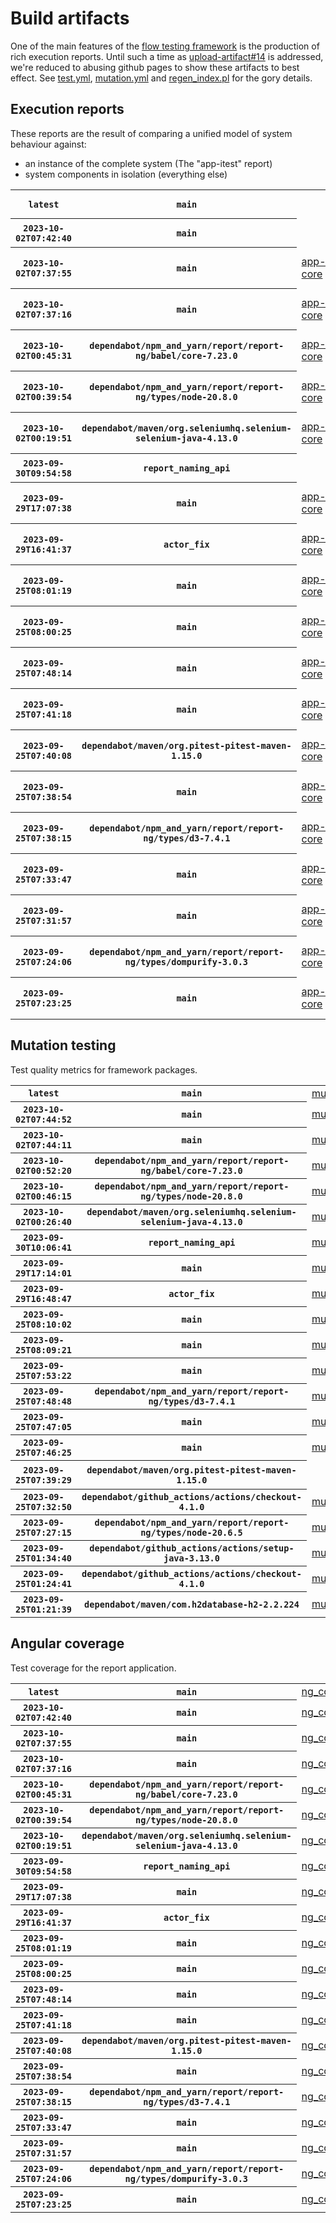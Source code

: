 # Build artifacts

One of the main features of the [flow testing framework](https://github.com/Mastercard/flow) is the production of rich execution reports.
Until such a time as [upload-artifact#14](https://github.com/actions/upload-artifact/issues/14) is addressed, we're reduced to abusing github pages to show these artifacts to best effect.
See [test.yml](https://github.com/Mastercard/flow/blob/main/.github/workflows/test.yml), [mutation.yml](https://github.com/Mastercard/flow/blob/main/.github/workflows/mutation.yml) and [regen_index.pl](https://github.com/Mastercard/flow/blob/pages/regen_index.pl) for the gory details.

## Execution reports

These reports are the result of comparing a unified model of system behaviour against:
 * an instance of the complete system (The "app-itest" report)
 * system components in isolation (everything else)

<!-- start:execution -->
<table>
	<tbody>
		<tr> <th><code>latest</code></th>
			 <th><code>main</code></th>
			<td></td>
			<td></td>
			<td></td>
			<td></td>
			<td></td>
			<td></td>
			<td></td>
			<td><a href="execution/latest/assert/assert-core/target/mctf/latest/index.html">assert/assert-core</a></td>
			<td><a href="execution/latest/example/app-core/target/mctf/latest/index.html">example/app-core</a></td>
			<td><a href="execution/latest/example/app-histogram/target/mctf/latest/index.html">example/app-histogram</a></td>
			<td><a href="execution/latest/example/app-itest/target/mctf/latest/index.html">example/app-itest</a></td>
			<td><a href="execution/latest/example/app-queue/target/mctf/latest/index.html">example/app-queue</a></td>
			<td><a href="execution/latest/example/app-store/target/mctf/latest/index.html">example/app-store</a></td>
			<td><a href="execution/latest/example/app-ui/target/mctf/latest/index.html">example/app-ui</a></td>
			<td><a href="execution/latest/example/app-web-ui/target/mctf/latest/index.html">example/app-web-ui</a></td>
		</tr>
		<tr> <th><code>2023-10-02T07:42:40</code></th>
			 <th><code>main</code></th>
			<td></td>
			<td></td>
			<td></td>
			<td></td>
			<td></td>
			<td></td>
			<td></td>
			<td><a href="execution/1696232560/assert/assert-core/target/mctf/latest/index.html">assert/assert-core</a></td>
			<td><a href="execution/1696232560/example/app-core/target/mctf/latest/index.html">example/app-core</a></td>
			<td><a href="execution/1696232560/example/app-histogram/target/mctf/latest/index.html">example/app-histogram</a></td>
			<td><a href="execution/1696232560/example/app-itest/target/mctf/latest/index.html">example/app-itest</a></td>
			<td><a href="execution/1696232560/example/app-queue/target/mctf/latest/index.html">example/app-queue</a></td>
			<td><a href="execution/1696232560/example/app-store/target/mctf/latest/index.html">example/app-store</a></td>
			<td><a href="execution/1696232560/example/app-ui/target/mctf/latest/index.html">example/app-ui</a></td>
			<td><a href="execution/1696232560/example/app-web-ui/target/mctf/latest/index.html">example/app-web-ui</a></td>
		</tr>
		<tr> <th><code>2023-10-02T07:37:55</code></th>
			 <th><code>main</code></th>
			<td><a href="execution/1696232275/example/app-core/target/mctf/latest/index.html">app-core</a></td>
			<td><a href="execution/1696232275/example/app-histogram/target/mctf/latest/index.html">app-histogram</a></td>
			<td><a href="execution/1696232275/example/app-itest/target/mctf/latest/index.html">app-itest</a></td>
			<td><a href="execution/1696232275/example/app-queue/target/mctf/latest/index.html">app-queue</a></td>
			<td><a href="execution/1696232275/example/app-store/target/mctf/latest/index.html">app-store</a></td>
			<td><a href="execution/1696232275/example/app-ui/target/mctf/latest/index.html">app-ui</a></td>
			<td><a href="execution/1696232275/example/app-web-ui/target/mctf/latest/index.html">app-web-ui</a></td>
			<td></td>
			<td></td>
			<td></td>
			<td></td>
			<td></td>
			<td></td>
			<td></td>
			<td></td>
		</tr>
		<tr> <th><code>2023-10-02T07:37:16</code></th>
			 <th><code>main</code></th>
			<td><a href="execution/1696232236/example/app-core/target/mctf/latest/index.html">app-core</a></td>
			<td><a href="execution/1696232236/example/app-histogram/target/mctf/latest/index.html">app-histogram</a></td>
			<td><a href="execution/1696232236/example/app-itest/target/mctf/latest/index.html">app-itest</a></td>
			<td><a href="execution/1696232236/example/app-queue/target/mctf/latest/index.html">app-queue</a></td>
			<td><a href="execution/1696232236/example/app-store/target/mctf/latest/index.html">app-store</a></td>
			<td><a href="execution/1696232236/example/app-ui/target/mctf/latest/index.html">app-ui</a></td>
			<td><a href="execution/1696232236/example/app-web-ui/target/mctf/latest/index.html">app-web-ui</a></td>
			<td></td>
			<td></td>
			<td></td>
			<td></td>
			<td></td>
			<td></td>
			<td></td>
			<td></td>
		</tr>
		<tr> <th><code>2023-10-02T00:45:31</code></th>
			 <th><code>dependabot/npm_and_yarn/report/report-ng/babel/core-7.23.0</code></th>
			<td><a href="execution/1696207531/example/app-core/target/mctf/latest/index.html">app-core</a></td>
			<td><a href="execution/1696207531/example/app-histogram/target/mctf/latest/index.html">app-histogram</a></td>
			<td><a href="execution/1696207531/example/app-itest/target/mctf/latest/index.html">app-itest</a></td>
			<td><a href="execution/1696207531/example/app-queue/target/mctf/latest/index.html">app-queue</a></td>
			<td><a href="execution/1696207531/example/app-store/target/mctf/latest/index.html">app-store</a></td>
			<td><a href="execution/1696207531/example/app-ui/target/mctf/latest/index.html">app-ui</a></td>
			<td><a href="execution/1696207531/example/app-web-ui/target/mctf/latest/index.html">app-web-ui</a></td>
			<td></td>
			<td></td>
			<td></td>
			<td></td>
			<td></td>
			<td></td>
			<td></td>
			<td></td>
		</tr>
		<tr> <th><code>2023-10-02T00:39:54</code></th>
			 <th><code>dependabot/npm_and_yarn/report/report-ng/types/node-20.8.0</code></th>
			<td><a href="execution/1696207194/example/app-core/target/mctf/latest/index.html">app-core</a></td>
			<td><a href="execution/1696207194/example/app-histogram/target/mctf/latest/index.html">app-histogram</a></td>
			<td><a href="execution/1696207194/example/app-itest/target/mctf/latest/index.html">app-itest</a></td>
			<td><a href="execution/1696207194/example/app-queue/target/mctf/latest/index.html">app-queue</a></td>
			<td><a href="execution/1696207194/example/app-store/target/mctf/latest/index.html">app-store</a></td>
			<td><a href="execution/1696207194/example/app-ui/target/mctf/latest/index.html">app-ui</a></td>
			<td><a href="execution/1696207194/example/app-web-ui/target/mctf/latest/index.html">app-web-ui</a></td>
			<td></td>
			<td></td>
			<td></td>
			<td></td>
			<td></td>
			<td></td>
			<td></td>
			<td></td>
		</tr>
		<tr> <th><code>2023-10-02T00:19:51</code></th>
			 <th><code>dependabot/maven/org.seleniumhq.selenium-selenium-java-4.13.0</code></th>
			<td><a href="execution/1696205991/example/app-core/target/mctf/latest/index.html">app-core</a></td>
			<td><a href="execution/1696205991/example/app-histogram/target/mctf/latest/index.html">app-histogram</a></td>
			<td><a href="execution/1696205991/example/app-itest/target/mctf/latest/index.html">app-itest</a></td>
			<td><a href="execution/1696205991/example/app-queue/target/mctf/latest/index.html">app-queue</a></td>
			<td><a href="execution/1696205991/example/app-store/target/mctf/latest/index.html">app-store</a></td>
			<td><a href="execution/1696205991/example/app-ui/target/mctf/latest/index.html">app-ui</a></td>
			<td><a href="execution/1696205991/example/app-web-ui/target/mctf/latest/index.html">app-web-ui</a></td>
			<td></td>
			<td></td>
			<td></td>
			<td></td>
			<td></td>
			<td></td>
			<td></td>
			<td></td>
		</tr>
		<tr> <th><code>2023-09-30T09:54:58</code></th>
			 <th><code>report_naming_api</code></th>
			<td></td>
			<td></td>
			<td></td>
			<td></td>
			<td></td>
			<td></td>
			<td></td>
			<td><a href="execution/1696067698/assert/assert-core/target/mctf/latest/index.html">assert/assert-core</a></td>
			<td><a href="execution/1696067698/example/app-core/target/mctf/latest/index.html">example/app-core</a></td>
			<td><a href="execution/1696067698/example/app-histogram/target/mctf/latest/index.html">example/app-histogram</a></td>
			<td><a href="execution/1696067698/example/app-itest/target/mctf/latest/index.html">example/app-itest</a></td>
			<td><a href="execution/1696067698/example/app-queue/target/mctf/latest/index.html">example/app-queue</a></td>
			<td><a href="execution/1696067698/example/app-store/target/mctf/latest/index.html">example/app-store</a></td>
			<td><a href="execution/1696067698/example/app-ui/target/mctf/latest/index.html">example/app-ui</a></td>
			<td><a href="execution/1696067698/example/app-web-ui/target/mctf/latest/index.html">example/app-web-ui</a></td>
		</tr>
		<tr> <th><code>2023-09-29T17:07:38</code></th>
			 <th><code>main</code></th>
			<td><a href="execution/1696007258/example/app-core/target/mctf/latest/index.html">app-core</a></td>
			<td><a href="execution/1696007258/example/app-histogram/target/mctf/latest/index.html">app-histogram</a></td>
			<td><a href="execution/1696007258/example/app-itest/target/mctf/latest/index.html">app-itest</a></td>
			<td><a href="execution/1696007258/example/app-queue/target/mctf/latest/index.html">app-queue</a></td>
			<td><a href="execution/1696007258/example/app-store/target/mctf/latest/index.html">app-store</a></td>
			<td><a href="execution/1696007258/example/app-ui/target/mctf/latest/index.html">app-ui</a></td>
			<td><a href="execution/1696007258/example/app-web-ui/target/mctf/latest/index.html">app-web-ui</a></td>
			<td></td>
			<td></td>
			<td></td>
			<td></td>
			<td></td>
			<td></td>
			<td></td>
			<td></td>
		</tr>
		<tr> <th><code>2023-09-29T16:41:37</code></th>
			 <th><code>actor_fix</code></th>
			<td><a href="execution/1696005697/example/app-core/target/mctf/latest/index.html">app-core</a></td>
			<td><a href="execution/1696005697/example/app-histogram/target/mctf/latest/index.html">app-histogram</a></td>
			<td><a href="execution/1696005697/example/app-itest/target/mctf/latest/index.html">app-itest</a></td>
			<td><a href="execution/1696005697/example/app-queue/target/mctf/latest/index.html">app-queue</a></td>
			<td><a href="execution/1696005697/example/app-store/target/mctf/latest/index.html">app-store</a></td>
			<td><a href="execution/1696005697/example/app-ui/target/mctf/latest/index.html">app-ui</a></td>
			<td><a href="execution/1696005697/example/app-web-ui/target/mctf/latest/index.html">app-web-ui</a></td>
			<td></td>
			<td></td>
			<td></td>
			<td></td>
			<td></td>
			<td></td>
			<td></td>
			<td></td>
		</tr>
		<tr> <th><code>2023-09-25T08:01:19</code></th>
			 <th><code>main</code></th>
			<td><a href="execution/1695628879/example/app-core/target/mctf/latest/index.html">app-core</a></td>
			<td><a href="execution/1695628879/example/app-histogram/target/mctf/latest/index.html">app-histogram</a></td>
			<td><a href="execution/1695628879/example/app-itest/target/mctf/latest/index.html">app-itest</a></td>
			<td><a href="execution/1695628879/example/app-queue/target/mctf/latest/index.html">app-queue</a></td>
			<td><a href="execution/1695628879/example/app-store/target/mctf/latest/index.html">app-store</a></td>
			<td><a href="execution/1695628879/example/app-ui/target/mctf/latest/index.html">app-ui</a></td>
			<td><a href="execution/1695628879/example/app-web-ui/target/mctf/latest/index.html">app-web-ui</a></td>
			<td></td>
			<td></td>
			<td></td>
			<td></td>
			<td></td>
			<td></td>
			<td></td>
			<td></td>
		</tr>
		<tr> <th><code>2023-09-25T08:00:25</code></th>
			 <th><code>main</code></th>
			<td><a href="execution/1695628825/example/app-core/target/mctf/latest/index.html">app-core</a></td>
			<td><a href="execution/1695628825/example/app-histogram/target/mctf/latest/index.html">app-histogram</a></td>
			<td><a href="execution/1695628825/example/app-itest/target/mctf/latest/index.html">app-itest</a></td>
			<td><a href="execution/1695628825/example/app-queue/target/mctf/latest/index.html">app-queue</a></td>
			<td><a href="execution/1695628825/example/app-store/target/mctf/latest/index.html">app-store</a></td>
			<td><a href="execution/1695628825/example/app-ui/target/mctf/latest/index.html">app-ui</a></td>
			<td><a href="execution/1695628825/example/app-web-ui/target/mctf/latest/index.html">app-web-ui</a></td>
			<td></td>
			<td></td>
			<td></td>
			<td></td>
			<td></td>
			<td></td>
			<td></td>
			<td></td>
		</tr>
		<tr> <th><code>2023-09-25T07:48:14</code></th>
			 <th><code>main</code></th>
			<td><a href="execution/1695628094/example/app-core/target/mctf/latest/index.html">app-core</a></td>
			<td><a href="execution/1695628094/example/app-histogram/target/mctf/latest/index.html">app-histogram</a></td>
			<td><a href="execution/1695628094/example/app-itest/target/mctf/latest/index.html">app-itest</a></td>
			<td><a href="execution/1695628094/example/app-queue/target/mctf/latest/index.html">app-queue</a></td>
			<td><a href="execution/1695628094/example/app-store/target/mctf/latest/index.html">app-store</a></td>
			<td><a href="execution/1695628094/example/app-ui/target/mctf/latest/index.html">app-ui</a></td>
			<td><a href="execution/1695628094/example/app-web-ui/target/mctf/latest/index.html">app-web-ui</a></td>
			<td></td>
			<td></td>
			<td></td>
			<td></td>
			<td></td>
			<td></td>
			<td></td>
			<td></td>
		</tr>
		<tr> <th><code>2023-09-25T07:41:18</code></th>
			 <th><code>main</code></th>
			<td><a href="execution/1695627678/example/app-core/target/mctf/latest/index.html">app-core</a></td>
			<td><a href="execution/1695627678/example/app-histogram/target/mctf/latest/index.html">app-histogram</a></td>
			<td><a href="execution/1695627678/example/app-itest/target/mctf/latest/index.html">app-itest</a></td>
			<td><a href="execution/1695627678/example/app-queue/target/mctf/latest/index.html">app-queue</a></td>
			<td><a href="execution/1695627678/example/app-store/target/mctf/latest/index.html">app-store</a></td>
			<td><a href="execution/1695627678/example/app-ui/target/mctf/latest/index.html">app-ui</a></td>
			<td><a href="execution/1695627678/example/app-web-ui/target/mctf/latest/index.html">app-web-ui</a></td>
			<td></td>
			<td></td>
			<td></td>
			<td></td>
			<td></td>
			<td></td>
			<td></td>
			<td></td>
		</tr>
		<tr> <th><code>2023-09-25T07:40:08</code></th>
			 <th><code>dependabot/maven/org.pitest-pitest-maven-1.15.0</code></th>
			<td><a href="execution/1695627608/example/app-core/target/mctf/latest/index.html">app-core</a></td>
			<td><a href="execution/1695627608/example/app-histogram/target/mctf/latest/index.html">app-histogram</a></td>
			<td><a href="execution/1695627608/example/app-itest/target/mctf/latest/index.html">app-itest</a></td>
			<td><a href="execution/1695627608/example/app-queue/target/mctf/latest/index.html">app-queue</a></td>
			<td><a href="execution/1695627608/example/app-store/target/mctf/latest/index.html">app-store</a></td>
			<td><a href="execution/1695627608/example/app-ui/target/mctf/latest/index.html">app-ui</a></td>
			<td><a href="execution/1695627608/example/app-web-ui/target/mctf/latest/index.html">app-web-ui</a></td>
			<td></td>
			<td></td>
			<td></td>
			<td></td>
			<td></td>
			<td></td>
			<td></td>
			<td></td>
		</tr>
		<tr> <th><code>2023-09-25T07:38:54</code></th>
			 <th><code>main</code></th>
			<td><a href="execution/1695627534/example/app-core/target/mctf/latest/index.html">app-core</a></td>
			<td><a href="execution/1695627534/example/app-histogram/target/mctf/latest/index.html">app-histogram</a></td>
			<td><a href="execution/1695627534/example/app-itest/target/mctf/latest/index.html">app-itest</a></td>
			<td><a href="execution/1695627534/example/app-queue/target/mctf/latest/index.html">app-queue</a></td>
			<td><a href="execution/1695627534/example/app-store/target/mctf/latest/index.html">app-store</a></td>
			<td><a href="execution/1695627534/example/app-ui/target/mctf/latest/index.html">app-ui</a></td>
			<td><a href="execution/1695627534/example/app-web-ui/target/mctf/latest/index.html">app-web-ui</a></td>
			<td></td>
			<td></td>
			<td></td>
			<td></td>
			<td></td>
			<td></td>
			<td></td>
			<td></td>
		</tr>
		<tr> <th><code>2023-09-25T07:38:15</code></th>
			 <th><code>dependabot/npm_and_yarn/report/report-ng/types/d3-7.4.1</code></th>
			<td><a href="execution/1695627495/example/app-core/target/mctf/latest/index.html">app-core</a></td>
			<td><a href="execution/1695627495/example/app-histogram/target/mctf/latest/index.html">app-histogram</a></td>
			<td><a href="execution/1695627495/example/app-itest/target/mctf/latest/index.html">app-itest</a></td>
			<td><a href="execution/1695627495/example/app-queue/target/mctf/latest/index.html">app-queue</a></td>
			<td><a href="execution/1695627495/example/app-store/target/mctf/latest/index.html">app-store</a></td>
			<td><a href="execution/1695627495/example/app-ui/target/mctf/latest/index.html">app-ui</a></td>
			<td><a href="execution/1695627495/example/app-web-ui/target/mctf/latest/index.html">app-web-ui</a></td>
			<td></td>
			<td></td>
			<td></td>
			<td></td>
			<td></td>
			<td></td>
			<td></td>
			<td></td>
		</tr>
		<tr> <th><code>2023-09-25T07:33:47</code></th>
			 <th><code>main</code></th>
			<td><a href="execution/1695627227/example/app-core/target/mctf/latest/index.html">app-core</a></td>
			<td><a href="execution/1695627227/example/app-histogram/target/mctf/latest/index.html">app-histogram</a></td>
			<td><a href="execution/1695627227/example/app-itest/target/mctf/latest/index.html">app-itest</a></td>
			<td><a href="execution/1695627227/example/app-queue/target/mctf/latest/index.html">app-queue</a></td>
			<td><a href="execution/1695627227/example/app-store/target/mctf/latest/index.html">app-store</a></td>
			<td><a href="execution/1695627227/example/app-ui/target/mctf/latest/index.html">app-ui</a></td>
			<td><a href="execution/1695627227/example/app-web-ui/target/mctf/latest/index.html">app-web-ui</a></td>
			<td></td>
			<td></td>
			<td></td>
			<td></td>
			<td></td>
			<td></td>
			<td></td>
			<td></td>
		</tr>
		<tr> <th><code>2023-09-25T07:31:57</code></th>
			 <th><code>main</code></th>
			<td><a href="execution/1695627117/example/app-core/target/mctf/latest/index.html">app-core</a></td>
			<td><a href="execution/1695627117/example/app-histogram/target/mctf/latest/index.html">app-histogram</a></td>
			<td><a href="execution/1695627117/example/app-itest/target/mctf/latest/index.html">app-itest</a></td>
			<td><a href="execution/1695627117/example/app-queue/target/mctf/latest/index.html">app-queue</a></td>
			<td><a href="execution/1695627117/example/app-store/target/mctf/latest/index.html">app-store</a></td>
			<td><a href="execution/1695627117/example/app-ui/target/mctf/latest/index.html">app-ui</a></td>
			<td><a href="execution/1695627117/example/app-web-ui/target/mctf/latest/index.html">app-web-ui</a></td>
			<td></td>
			<td></td>
			<td></td>
			<td></td>
			<td></td>
			<td></td>
			<td></td>
			<td></td>
		</tr>
		<tr> <th><code>2023-09-25T07:24:06</code></th>
			 <th><code>dependabot/npm_and_yarn/report/report-ng/types/dompurify-3.0.3</code></th>
			<td><a href="execution/1695626646/example/app-core/target/mctf/latest/index.html">app-core</a></td>
			<td><a href="execution/1695626646/example/app-histogram/target/mctf/latest/index.html">app-histogram</a></td>
			<td><a href="execution/1695626646/example/app-itest/target/mctf/latest/index.html">app-itest</a></td>
			<td><a href="execution/1695626646/example/app-queue/target/mctf/latest/index.html">app-queue</a></td>
			<td><a href="execution/1695626646/example/app-store/target/mctf/latest/index.html">app-store</a></td>
			<td><a href="execution/1695626646/example/app-ui/target/mctf/latest/index.html">app-ui</a></td>
			<td><a href="execution/1695626646/example/app-web-ui/target/mctf/latest/index.html">app-web-ui</a></td>
			<td></td>
			<td></td>
			<td></td>
			<td></td>
			<td></td>
			<td></td>
			<td></td>
			<td></td>
		</tr>
		<tr> <th><code>2023-09-25T07:23:25</code></th>
			 <th><code>main</code></th>
			<td><a href="execution/1695626605/example/app-core/target/mctf/latest/index.html">app-core</a></td>
			<td><a href="execution/1695626605/example/app-histogram/target/mctf/latest/index.html">app-histogram</a></td>
			<td><a href="execution/1695626605/example/app-itest/target/mctf/latest/index.html">app-itest</a></td>
			<td><a href="execution/1695626605/example/app-queue/target/mctf/latest/index.html">app-queue</a></td>
			<td><a href="execution/1695626605/example/app-store/target/mctf/latest/index.html">app-store</a></td>
			<td><a href="execution/1695626605/example/app-ui/target/mctf/latest/index.html">app-ui</a></td>
			<td><a href="execution/1695626605/example/app-web-ui/target/mctf/latest/index.html">app-web-ui</a></td>
			<td></td>
			<td></td>
			<td></td>
			<td></td>
			<td></td>
			<td></td>
			<td></td>
			<td></td>
		</tr>
	</tbody>
</table>
<!-- end:execution -->

## Mutation testing

Test quality metrics for framework packages.

<!-- start:mutation -->
<table>
	<tbody>
		<tr> <th><code>latest</code></th>
			 <th><code>main</code></th>
			<td><a href="mutation/latest/mutation_report/index.html">mutation</a></td>
			<td></td>
			<td></td>
			<td></td>
			<td></td>
			<td></td>
			<td></td>
			<td></td>
			<td></td>
			<td></td>
			<td></td>
			<td></td>
			<td></td>
			<td></td>
		</tr>
		<tr> <th><code>2023-10-02T07:44:52</code></th>
			 <th><code>main</code></th>
			<td><a href="mutation/1696232692/mutation_report/index.html">mutation</a></td>
			<td></td>
			<td></td>
			<td></td>
			<td></td>
			<td></td>
			<td></td>
			<td></td>
			<td></td>
			<td></td>
			<td></td>
			<td></td>
			<td></td>
			<td></td>
		</tr>
		<tr> <th><code>2023-10-02T07:44:11</code></th>
			 <th><code>main</code></th>
			<td><a href="mutation/1696232651/mutation_report/index.html">mutation</a></td>
			<td></td>
			<td></td>
			<td></td>
			<td></td>
			<td></td>
			<td></td>
			<td></td>
			<td></td>
			<td></td>
			<td></td>
			<td></td>
			<td></td>
			<td></td>
		</tr>
		<tr> <th><code>2023-10-02T00:52:20</code></th>
			 <th><code>dependabot/npm_and_yarn/report/report-ng/babel/core-7.23.0</code></th>
			<td><a href="mutation/1696207940/mutation_report/index.html">mutation</a></td>
			<td></td>
			<td></td>
			<td></td>
			<td></td>
			<td></td>
			<td></td>
			<td></td>
			<td></td>
			<td></td>
			<td></td>
			<td></td>
			<td></td>
			<td></td>
		</tr>
		<tr> <th><code>2023-10-02T00:46:15</code></th>
			 <th><code>dependabot/npm_and_yarn/report/report-ng/types/node-20.8.0</code></th>
			<td><a href="mutation/1696207575/mutation_report/index.html">mutation</a></td>
			<td></td>
			<td></td>
			<td></td>
			<td></td>
			<td></td>
			<td></td>
			<td></td>
			<td></td>
			<td></td>
			<td></td>
			<td></td>
			<td></td>
			<td></td>
		</tr>
		<tr> <th><code>2023-10-02T00:26:40</code></th>
			 <th><code>dependabot/maven/org.seleniumhq.selenium-selenium-java-4.13.0</code></th>
			<td><a href="mutation/1696206400/mutation_report/index.html">mutation</a></td>
			<td></td>
			<td></td>
			<td></td>
			<td></td>
			<td></td>
			<td></td>
			<td></td>
			<td></td>
			<td></td>
			<td></td>
			<td></td>
			<td></td>
			<td></td>
		</tr>
		<tr> <th><code>2023-09-30T10:06:41</code></th>
			 <th><code>report_naming_api</code></th>
			<td><a href="mutation/1696068401/mutation_report/index.html">mutation</a></td>
			<td></td>
			<td></td>
			<td></td>
			<td></td>
			<td></td>
			<td></td>
			<td></td>
			<td></td>
			<td></td>
			<td></td>
			<td></td>
			<td></td>
			<td></td>
		</tr>
		<tr> <th><code>2023-09-29T17:14:01</code></th>
			 <th><code>main</code></th>
			<td><a href="mutation/1696007641/mutation_report/index.html">mutation</a></td>
			<td></td>
			<td></td>
			<td></td>
			<td></td>
			<td></td>
			<td></td>
			<td></td>
			<td></td>
			<td></td>
			<td></td>
			<td></td>
			<td></td>
			<td></td>
		</tr>
		<tr> <th><code>2023-09-29T16:48:47</code></th>
			 <th><code>actor_fix</code></th>
			<td><a href="mutation/1696006127/mutation_report/index.html">mutation</a></td>
			<td></td>
			<td></td>
			<td></td>
			<td></td>
			<td></td>
			<td></td>
			<td></td>
			<td></td>
			<td></td>
			<td></td>
			<td></td>
			<td></td>
			<td></td>
		</tr>
		<tr> <th><code>2023-09-25T08:10:02</code></th>
			 <th><code>main</code></th>
			<td><a href="mutation/1695629402/mutation_report/index.html">mutation</a></td>
			<td></td>
			<td></td>
			<td></td>
			<td></td>
			<td></td>
			<td></td>
			<td></td>
			<td></td>
			<td></td>
			<td></td>
			<td></td>
			<td></td>
			<td></td>
		</tr>
		<tr> <th><code>2023-09-25T08:09:21</code></th>
			 <th><code>main</code></th>
			<td><a href="mutation/1695629361/mutation_report/index.html">mutation</a></td>
			<td></td>
			<td></td>
			<td></td>
			<td></td>
			<td></td>
			<td></td>
			<td></td>
			<td></td>
			<td></td>
			<td></td>
			<td></td>
			<td></td>
			<td></td>
		</tr>
		<tr> <th><code>2023-09-25T07:53:22</code></th>
			 <th><code>main</code></th>
			<td><a href="mutation/1695628402/mutation_report/index.html">mutation</a></td>
			<td></td>
			<td></td>
			<td></td>
			<td></td>
			<td></td>
			<td></td>
			<td></td>
			<td></td>
			<td></td>
			<td></td>
			<td></td>
			<td></td>
			<td></td>
		</tr>
		<tr> <th><code>2023-09-25T07:48:48</code></th>
			 <th><code>dependabot/npm_and_yarn/report/report-ng/types/d3-7.4.1</code></th>
			<td><a href="mutation/1695628128/mutation_report/index.html">mutation</a></td>
			<td></td>
			<td></td>
			<td></td>
			<td></td>
			<td></td>
			<td></td>
			<td></td>
			<td></td>
			<td></td>
			<td></td>
			<td></td>
			<td></td>
			<td></td>
		</tr>
		<tr> <th><code>2023-09-25T07:47:05</code></th>
			 <th><code>main</code></th>
			<td><a href="mutation/1695628025/mutation_report/index.html">mutation</a></td>
			<td></td>
			<td></td>
			<td></td>
			<td></td>
			<td></td>
			<td></td>
			<td></td>
			<td></td>
			<td></td>
			<td></td>
			<td></td>
			<td></td>
			<td></td>
		</tr>
		<tr> <th><code>2023-09-25T07:46:25</code></th>
			 <th><code>main</code></th>
			<td><a href="mutation/1695627985/mutation_report/index.html">mutation</a></td>
			<td></td>
			<td></td>
			<td></td>
			<td></td>
			<td></td>
			<td></td>
			<td></td>
			<td></td>
			<td></td>
			<td></td>
			<td></td>
			<td></td>
			<td></td>
		</tr>
		<tr> <th><code>2023-09-25T07:39:29</code></th>
			 <th><code>dependabot/maven/org.pitest-pitest-maven-1.15.0</code></th>
			<td></td>
			<td><a href="mutation/1695627569/mutation_report/index.html">mutation_report</a></td>
			<td><a href="mutation/1695627569/project_mutation_reports/api/target/pit-reports/index.html">project_mutation_reports/api/target/pit-reports</a></td>
			<td><a href="mutation/1695627569/project_mutation_reports/builder/target/pit-reports/index.html">project_mutation_reports/builder/target/pit-reports</a></td>
			<td><a href="mutation/1695627569/project_mutation_reports/message/message-core/target/pit-reports/index.html">project_mutation_reports/message/message-core/target/pit-reports</a></td>
			<td><a href="mutation/1695627569/project_mutation_reports/message/message-http/target/pit-reports/index.html">project_mutation_reports/message/message-http/target/pit-reports</a></td>
			<td><a href="mutation/1695627569/project_mutation_reports/message/message-json/target/pit-reports/index.html">project_mutation_reports/message/message-json/target/pit-reports</a></td>
			<td><a href="mutation/1695627569/project_mutation_reports/message/message-sql/target/pit-reports/index.html">project_mutation_reports/message/message-sql/target/pit-reports</a></td>
			<td><a href="mutation/1695627569/project_mutation_reports/message/message-text/target/pit-reports/index.html">project_mutation_reports/message/message-text/target/pit-reports</a></td>
			<td><a href="mutation/1695627569/project_mutation_reports/message/message-web/target/pit-reports/index.html">project_mutation_reports/message/message-web/target/pit-reports</a></td>
			<td><a href="mutation/1695627569/project_mutation_reports/message/message-xml/target/pit-reports/index.html">project_mutation_reports/message/message-xml/target/pit-reports</a></td>
			<td><a href="mutation/1695627569/project_mutation_reports/model/target/pit-reports/index.html">project_mutation_reports/model/target/pit-reports</a></td>
			<td><a href="mutation/1695627569/project_mutation_reports/validation/validation-core/target/pit-reports/index.html">project_mutation_reports/validation/validation-core/target/pit-reports</a></td>
			<td><a href="mutation/1695627569/project_mutation_reports/validation/validation-junit5/target/pit-reports/index.html">project_mutation_reports/validation/validation-junit5/target/pit-reports</a></td>
		</tr>
		<tr> <th><code>2023-09-25T07:32:50</code></th>
			 <th><code>dependabot/github_actions/actions/checkout-4.1.0</code></th>
			<td><a href="mutation/1695627170/mutation_report/index.html">mutation</a></td>
			<td></td>
			<td></td>
			<td></td>
			<td></td>
			<td></td>
			<td></td>
			<td></td>
			<td></td>
			<td></td>
			<td></td>
			<td></td>
			<td></td>
			<td></td>
		</tr>
		<tr> <th><code>2023-09-25T07:27:15</code></th>
			 <th><code>dependabot/npm_and_yarn/report/report-ng/types/node-20.6.5</code></th>
			<td><a href="mutation/1695626835/mutation_report/index.html">mutation</a></td>
			<td></td>
			<td></td>
			<td></td>
			<td></td>
			<td></td>
			<td></td>
			<td></td>
			<td></td>
			<td></td>
			<td></td>
			<td></td>
			<td></td>
			<td></td>
		</tr>
		<tr> <th><code>2023-09-25T01:34:40</code></th>
			 <th><code>dependabot/github_actions/actions/setup-java-3.13.0</code></th>
			<td><a href="mutation/1695605680/mutation_report/index.html">mutation</a></td>
			<td></td>
			<td></td>
			<td></td>
			<td></td>
			<td></td>
			<td></td>
			<td></td>
			<td></td>
			<td></td>
			<td></td>
			<td></td>
			<td></td>
			<td></td>
		</tr>
		<tr> <th><code>2023-09-25T01:24:41</code></th>
			 <th><code>dependabot/github_actions/actions/checkout-4.1.0</code></th>
			<td><a href="mutation/1695605081/mutation_report/index.html">mutation</a></td>
			<td></td>
			<td></td>
			<td></td>
			<td></td>
			<td></td>
			<td></td>
			<td></td>
			<td></td>
			<td></td>
			<td></td>
			<td></td>
			<td></td>
			<td></td>
		</tr>
		<tr> <th><code>2023-09-25T01:21:39</code></th>
			 <th><code>dependabot/maven/com.h2database-h2-2.2.224</code></th>
			<td><a href="mutation/1695604899/mutation_report/index.html">mutation</a></td>
			<td></td>
			<td></td>
			<td></td>
			<td></td>
			<td></td>
			<td></td>
			<td></td>
			<td></td>
			<td></td>
			<td></td>
			<td></td>
			<td></td>
			<td></td>
		</tr>
	</tbody>
</table>
<!-- end:mutation -->

## Angular coverage

Test coverage for the report application.

<!-- start:ng_coverage -->
<table>
	<tbody>
		<tr> <th><code>latest</code></th>
			 <th><code>main</code></th>
			<td><a href="ng_coverage/latest/report/index.html">ng_coverage</a></td>
		</tr>
		<tr> <th><code>2023-10-02T07:42:40</code></th>
			 <th><code>main</code></th>
			<td><a href="ng_coverage/1696232560/report/index.html">ng_coverage</a></td>
		</tr>
		<tr> <th><code>2023-10-02T07:37:55</code></th>
			 <th><code>main</code></th>
			<td><a href="ng_coverage/1696232275/report/index.html">ng_coverage</a></td>
		</tr>
		<tr> <th><code>2023-10-02T07:37:16</code></th>
			 <th><code>main</code></th>
			<td><a href="ng_coverage/1696232236/report/index.html">ng_coverage</a></td>
		</tr>
		<tr> <th><code>2023-10-02T00:45:31</code></th>
			 <th><code>dependabot/npm_and_yarn/report/report-ng/babel/core-7.23.0</code></th>
			<td><a href="ng_coverage/1696207531/report/index.html">ng_coverage</a></td>
		</tr>
		<tr> <th><code>2023-10-02T00:39:54</code></th>
			 <th><code>dependabot/npm_and_yarn/report/report-ng/types/node-20.8.0</code></th>
			<td><a href="ng_coverage/1696207194/report/index.html">ng_coverage</a></td>
		</tr>
		<tr> <th><code>2023-10-02T00:19:51</code></th>
			 <th><code>dependabot/maven/org.seleniumhq.selenium-selenium-java-4.13.0</code></th>
			<td><a href="ng_coverage/1696205991/report/index.html">ng_coverage</a></td>
		</tr>
		<tr> <th><code>2023-09-30T09:54:58</code></th>
			 <th><code>report_naming_api</code></th>
			<td><a href="ng_coverage/1696067698/report/index.html">ng_coverage</a></td>
		</tr>
		<tr> <th><code>2023-09-29T17:07:38</code></th>
			 <th><code>main</code></th>
			<td><a href="ng_coverage/1696007258/report/index.html">ng_coverage</a></td>
		</tr>
		<tr> <th><code>2023-09-29T16:41:37</code></th>
			 <th><code>actor_fix</code></th>
			<td><a href="ng_coverage/1696005697/report/index.html">ng_coverage</a></td>
		</tr>
		<tr> <th><code>2023-09-25T08:01:19</code></th>
			 <th><code>main</code></th>
			<td><a href="ng_coverage/1695628879/report/index.html">ng_coverage</a></td>
		</tr>
		<tr> <th><code>2023-09-25T08:00:25</code></th>
			 <th><code>main</code></th>
			<td><a href="ng_coverage/1695628825/report/index.html">ng_coverage</a></td>
		</tr>
		<tr> <th><code>2023-09-25T07:48:14</code></th>
			 <th><code>main</code></th>
			<td><a href="ng_coverage/1695628094/report/index.html">ng_coverage</a></td>
		</tr>
		<tr> <th><code>2023-09-25T07:41:18</code></th>
			 <th><code>main</code></th>
			<td><a href="ng_coverage/1695627678/report/index.html">ng_coverage</a></td>
		</tr>
		<tr> <th><code>2023-09-25T07:40:08</code></th>
			 <th><code>dependabot/maven/org.pitest-pitest-maven-1.15.0</code></th>
			<td><a href="ng_coverage/1695627608/report/index.html">ng_coverage</a></td>
		</tr>
		<tr> <th><code>2023-09-25T07:38:54</code></th>
			 <th><code>main</code></th>
			<td><a href="ng_coverage/1695627534/report/index.html">ng_coverage</a></td>
		</tr>
		<tr> <th><code>2023-09-25T07:38:15</code></th>
			 <th><code>dependabot/npm_and_yarn/report/report-ng/types/d3-7.4.1</code></th>
			<td><a href="ng_coverage/1695627495/report/index.html">ng_coverage</a></td>
		</tr>
		<tr> <th><code>2023-09-25T07:33:47</code></th>
			 <th><code>main</code></th>
			<td><a href="ng_coverage/1695627227/report/index.html">ng_coverage</a></td>
		</tr>
		<tr> <th><code>2023-09-25T07:31:57</code></th>
			 <th><code>main</code></th>
			<td><a href="ng_coverage/1695627117/report/index.html">ng_coverage</a></td>
		</tr>
		<tr> <th><code>2023-09-25T07:24:06</code></th>
			 <th><code>dependabot/npm_and_yarn/report/report-ng/types/dompurify-3.0.3</code></th>
			<td><a href="ng_coverage/1695626646/report/index.html">ng_coverage</a></td>
		</tr>
		<tr> <th><code>2023-09-25T07:23:25</code></th>
			 <th><code>main</code></th>
			<td><a href="ng_coverage/1695626605/report/index.html">ng_coverage</a></td>
		</tr>
	</tbody>
</table>
<!-- end:ng_coverage -->